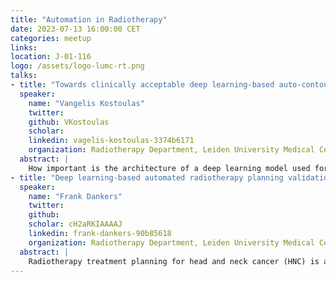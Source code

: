 ```yaml
---
title: "Automation in Radiotherapy"
date: 2023-07-13 16:00:00 CET
categories: meetup 
links:
location: J-01-116
logo: /assets/logo-lumc-rt.png
talks:
- title: "Towards clinically acceptable deep learning-based auto-contouring for brachytherapy of cervical cancer"
  speaker:
    name: "Vangelis Kostoulas"
    twitter: 
    github: VKostoulas
    scholar:
    linkedin: vagelis-kostoulas-3374b6171
    organization: Radiotherapy Department, Leiden University Medical Center
  abstract: |
    How important is the architecture of a deep learning model used for auto-contouring in brachytherapy? What challenges do the data bring us? Is it possible to achieve clinically acceptable results, and if yes, how?.
- title: "Deep learning-based automated radiotherapy planning validation for oropharyngeal cancer patients"
  speaker:
    name: "Frank Dankers"
    twitter: 
    github: 
    scholar: cH2aRKIAAAAJ
    linkedin: frank-dankers-90b85618
    organization: Radiotherapy Department, Leiden University Medical Center
  abstract: |
    Radiotherapy treatment planning for head and neck cancer (HNC) is a labor-intensive process which can take up to a day per patient. Additionally, plan quality is highly dependent on the experience of the treatment planner. We explore the performance of deep learning-based autoplanning in RayStation, which claims to generate clinically acceptable and deliverable treatment plans within 15 minutes.
---
```

